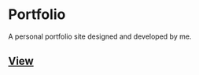 # Portfolio
A personal portfolio site designed and developed by me.

## <a href="https://omkarpatil108.github.io/Personal-Portfolio/" class="btn btn-primary" target="_blank"><i class="fa-solid fa-download"></i>View</a>

